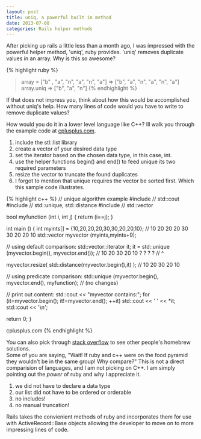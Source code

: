 ```yaml
---
layout: post
title: uniq, a powerful built in method
date: 2013-07-08
categories: Rails helper methods
---
```

After picking up rails a little less than a month ago, I was impressed with the powerful helper method, 'uniq', ruby provides.  'uniq' removes duplicate values in an array.  Why is this so awesome?

{% highlight ruby %}
> array = ["b" , "a", "n", "a", "n", "a"]
 => ["b", "a", "n", "a", "n", "a"] 
> array.uniq
 => ["b", "a", "n"] 
{% endhighlight %}

If that does not impress you, think about how this would be accomplished without uniq's help.  How many lines of code would you have to write to remove duplicate values?

How would you do it in a lower level language like C++?  Ill walk you through the example code at [cplusplus.com][cplusplus]. 

1) include the stl::list library   
2) create a vector of your desired data type   
3) set the iterator based on the chosen data type, in this case, int.  
4) use the helper functions begin() and end() to feed unique its two required parameters  
5) resize the vector to truncate the found duplicates   
0) I forgot to mention that unique requires the vector be sorted first. Which this sample code illustrates.

{% highlight c++ %}
// unique algorithm example
#include <iostream>     // std::cout
#include <algorithm>    // std::unique, std::distance
#include <vector>       // std::vector

bool myfunction (int i, int j) {
  return (i==j);
}

int main () {
  int myints[] = {10,20,20,20,30,30,20,20,10};           // 10 20 20 20 30 30 20 20 10
  std::vector<int> myvector (myints,myints+9);

  // using default comparison:
  std::vector<int>::iterator it;
  it = std::unique (myvector.begin(), myvector.end());   // 10 20 30 20 10 ?  ?  ?  ?
                                                         //                ^

  myvector.resize( std::distance(myvector.begin(),it) ); // 10 20 30 20 10

  // using predicate comparison:
  std::unique (myvector.begin(), myvector.end(), myfunction);   // (no changes)

  // print out content:
  std::cout << "myvector contains:";
  for (it=myvector.begin(); it!=myvector.end(); ++it)
    std::cout << ' ' << *it;
  std::cout << '\n';

  return 0;
}

cplusplus.com
{% endhighlight %}

You can also pick through [stack overflow][stackoverflow] to see other people's homebrew solutions.   
Some of you are saying, "Wait! If ruby and c++ were on the food pyramid they wouldn't be in the same group! Why compare?"  This is not a direct comparision of languages, and I am not picking on C++.  I am simply pointing out the <i>power</i> of ruby and why I appreciate it. 


1) we did not have to declare a data type  
2) our list did not have to be ordered or orderable  
3) no includes!  
4) no manual truncation!

Rails takes the convienient methods of ruby and incorporates them for use with ActiveRecord::Base objects allowing the developer to move on to more impressing lines of code.
  
[cplusplus]: http://www.cplusplus.com/reference/algorithm/unique/
[stackoverflow]: http://stackoverflow.com/questions/4877504/how-can-i-remove-duplicate-values-from-a-list-in-c